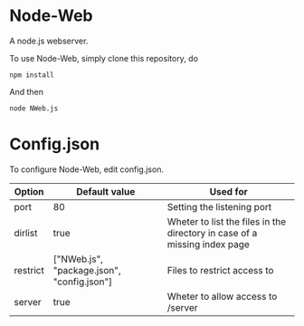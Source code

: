 # Node-Web
A node.js webserver.

To use Node-Web, simply clone this repository, do

```npm
npm install
```
And then

```
node NWeb.js
```

# Config.json

To configure Node-Web, edit config.json.

| Option | Default value | Used for |
|--------|---------------|----------|
| port   | 80            | Setting the listening port|
|dirlist | true          | Wheter to list the files in the directory in case of a missing index page|
|restrict| ["NWeb.js", "package.json", "config.json"] | Files to restrict access to|
|server  | true          | Wheter to allow access to /server|
